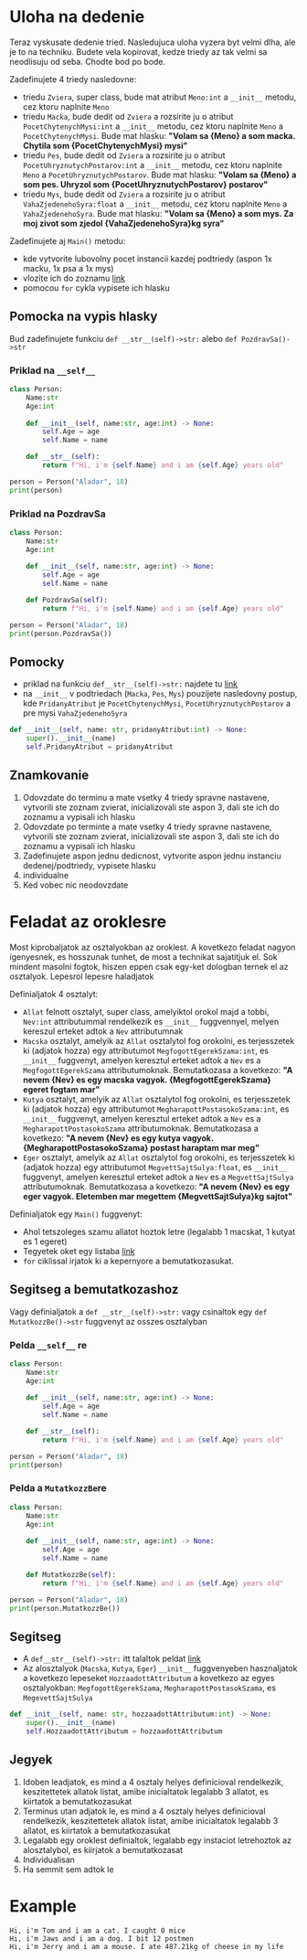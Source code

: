 # Uloha na dedenie
Teraz vyskusate dedenie tried. Nasledujuca uloha vyzera byt velmi dlha, ale je to na techniku. Budete vela kopirovat, kedze triedy az tak velmi sa neodlisuju od seba. Chodte bod po bode.

Zadefinujete 4 triedy nasledovne:
- triedu `Zviera`, super class, bude mat atribut `Meno:int` a `__init__` metodu, cez ktoru naplnite `Meno`
- triedu `Macka`, bude dedit od `Zviera` a rozsirite ju o atribut `PocetChytenychMysi:int` a `__init__` metodu, cez ktoru naplnite `Meno` a `PocetChytenychMysi`. Bude mat hlasku: **"Volam sa {Meno} a som macka. Chytila som {PocetChytenychMysi} mysi"**
- triedu `Pes`, bude dedit od `Zviera` a rozsirite ju o atribut `PocetUhryznutychPostarov:int` a `__init__` metodu, cez ktoru naplnite `Meno` a `PocetUhryznutychPostarov`. Bude mat hlasku: **"Volam sa {Meno} a som pes. Uhryzol som {PocetUhryznutychPostarov} postarov"**
- triedu `Mys`, bude dedit od `Zviera` a rozsirite ju o atribut `VahaZjedenehoSyra:float` a `__init__` metodu, cez ktoru naplnite `Meno` a `VahaZjedenehoSyra`. Bude mat hlasku: **"Volam sa {Meno} a som mys. Za moj zivot som zjedol {VahaZjedenehoSyra}kg syra"**

Zadefinujete aj `Main()` metodu:
- kde vytvorite lubovolny pocet instancii kazdej podtriedy (aspon 1x macku, 1x psa a 1x mys)
- vlozite ich do zoznamu [link](https://github.com/tocee123/spskn_api_2/blob/main/!OnLessons/2023-01-27_oop_inheritance_sk.md#priklad-so-studentami)
- pomocou `for` cykla vypisete ich hlasku

## Pomocka na vypis hlasky
Bud zadefinujete funkciu `def __str__(self)->str:` alebo `def PozdravSa()->str`
### Priklad na `__self__`
```py
class Person:
    Name:str
    Age:int
    
    def __init__(self, name:str, age:int) -> None:
        self.Age = age
        self.Name = name

    def __str__(self):
        return f"Hi, i'm {self.Name} and i am {self.Age} years old"

person = Person("Aladar", 18)
print(person)
```
### Priklad na PozdravSa
```py
class Person:
    Name:str
    Age:int
    
    def __init__(self, name:str, age:int) -> None:
        self.Age = age
        self.Name = name

    def PozdravSa(self):
        return f"Hi, i'm {self.Name} and i am {self.Age} years old"

person = Person("Aladar", 18)
print(person.PozdravSa())
```

## Pomocky
- priklad na funkciu `def__str__(self)->str:` najdete tu [link](https://github.com/tocee123/spskn_api_2/blob/main/!OnLessons/2023-01-27_oop_inheritance_sk.md#priklad-so-studentami)
- na `__init__` v podtriedach (`Macka`, `Pes`, `Mys`) pouzijete nasledovny postup, kde `PridanyAtribut` je `PocetChytenychMysi`, `PocetUhryznutychPostarov` a pre mysi `VahaZjedenehoSyra`
```py
def __init__(self, name: str, pridanyAtribut:int) -> None:
    super().__init__(name)  
    self.PridanyAtribut = pridanyAtribut
```
## Znamkovanie
1. Odovzdate do terminu a mate vsetky 4 triedy spravne nastavene, vytvorili ste zoznam zvierat, inicializovali ste aspon 3, dali ste ich do zoznamu a vypisali ich hlasku
1. Odovzdate po terminte a mate vsetky 4 triedy spravne nastavene, vytvorili ste zoznam zvierat, inicializovali ste aspon 3, dali ste ich do zoznamu a vypisali ich hlasku
1. Zadefinujete aspon jednu dedicnost, vytvorite aspon jednu instanciu dedenej/podtriedy, vypisete hlasku
1. individualne
1. Ked vobec nic neodovzdate

# Feladat az oroklesre
Most kiprobaljatok az osztalyokban az oroklest. A kovetkezo feladat nagyon igenyesnek, es hosszunak tunhet, de most a technikat sajatitjuk el. Sok mindent masolni fogtok, hiszen eppen csak egy-ket dologban ternek el az osztalyok. Lepesrol lepesre haladjatok

Definialjatok 4 osztalyt:
- `Allat` felnott osztalyt, super class, amelyiktol orokol majd a tobbi, `Nev:int` attributummal rendelkezik es `__init__` fuggvennyel, melyen kereszul erteket adtok a `Nev` attributumnak
- `Macska` osztalyt, amelyik az `Allat` osztalytol fog orokolni, es terjesszetek ki (adjatok hozza) egy attributumot `MegfogottEgerekSzama:int`, es `__init__` fuggvenyt, amelyen keresztul erteket adtok a `Nev` es a  `MegfogottEgerekSzama` attributumoknak. Bemutatkozasa a kovetkezo: **"A nevem {Nev} es egy macska vagyok. {MegfogottEgerekSzama} egeret fogtam mar"**
- `Kutya` osztalyt, amelyik az `Allat` osztalytol fog orokolni, es terjesszetek ki (adjatok hozza) egy attributumot `MegharapottPostasokoSzama:int`, es `__init__` fuggvenyt, amelyen keresztul erteket adtok a `Nev` es a  `MegharapottPostasokoSzama` attributumoknak. Bemutatkozasa a kovetkezo: **"A nevem {Nev} es egy kutya vagyok. {MegharapottPostasokoSzama} postast haraptam mar meg"**
- `Eger` osztalyt, amelyik az `Allat` osztalytol fog orokolni, es terjesszetek ki (adjatok hozza) egy attributumot `MegvettSajtSulya:float`, es `__init__` fuggvenyt, amelyen keresztul erteket adtok a `Nev` es a  `MegvettSajtSulya` attributumoknak. Bemutatkozasa a kovetkezo: **"A nevem {Nev} es egy eger vagyok. Eletemben mar megettem {MegvettSajtSulya}kg sajtot"**

Definialjatok egy `Main()` fuggvenyt:
- Ahol tetszoleges szamu allatot hoztok letre (legalabb 1 macskat, 1 kutyat es 1 egeret)
- Tegyetek oket egy listaba [link](https://github.com/tocee123/spskn_api_2/blob/main/!OnLessons/2023-01-27_oop_inheritance_sk.md#priklad-so-studentami)
-  `for` ciklissal irjatok ki a kepernyore a bemutatkozasukat.

## Segitseg a bemutatkozashoz
Vagy definialjatok a `def __str__(self)->str:` vagy csinaltok egy `def MutatkozzBe()->str` fuggvenyt az osszes osztalyban
### Pelda `__self__` re
```py
class Person:
    Name:str
    Age:int
    
    def __init__(self, name:str, age:int) -> None:
        self.Age = age
        self.Name = name

    def __str__(self):
        return f"Hi, i'm {self.Name} and i am {self.Age} years old"

person = Person("Aladar", 18)
print(person)
```
### Pelda a `MutatkozzBe`re
```py
class Person:
    Name:str
    Age:int
    
    def __init__(self, name:str, age:int) -> None:
        self.Age = age
        self.Name = name

    def MutatkozzBe(self):
        return f"Hi, i'm {self.Name} and i am {self.Age} years old"

person = Person("Aladar", 18)
print(person.MutatkozzBe())
```

## Segitseg
- A `def__str__(self)->str:` itt talaltok peldat [link](https://github.com/tocee123/spskn_api_2/blob/main/!OnLessons/2023-01-27_oop_inheritance_sk.md#priklad-so-studentami)
- Az alosztalyok  (`Macska`, `Kutya`, `Eger`) `__init__` fuggvenyeben  hasznaljatok a kovetkezo lepeseket `HozzaadottAttributum` a kovetkezo az egyes osztalyokban: `MegfogottEgerekSzama`, `MegharapottPostasokSzama`, es `MegevettSajtSulya`
```py
def __init__(self, name: str, hozzaadottAttributum:int) -> None:
    super().__init__(name)  
    self.HozzaadottAttributum = hozzaadottAttributum
```

## Jegyek
1. Idoben leadjatok, es mind a 4 osztaly helyes definicioval rendelkezik, keszitettetek allatok listat, amibe inicialtatok legalabb 3 allatot, es kiirtatok a bemutatkozasukat
1. Terminus utan adjatok le, es mind a 4 osztaly helyes definicioval rendelkezik, keszitettetek allatok listat, amibe inicialtatok legalabb 3 allatot, es kiirtatok a bemutatkozasukat
1. Legalabb egy oroklest definialtok, legalabb egy instaciot letrehoztok az alosztalybol, es kiirjatok a bemutatkozasat
1. Individualisan
1. Ha semmit sem adtok le

# Example 
```
Hi, i'm Tom and i am a cat. I caught 0 mice
Hi, i'm Jaws and i am a dog. I bit 12 postmen
Hi, i'm Jerry and i am a mouse. I ate 487.21kg of cheese in my life
```
